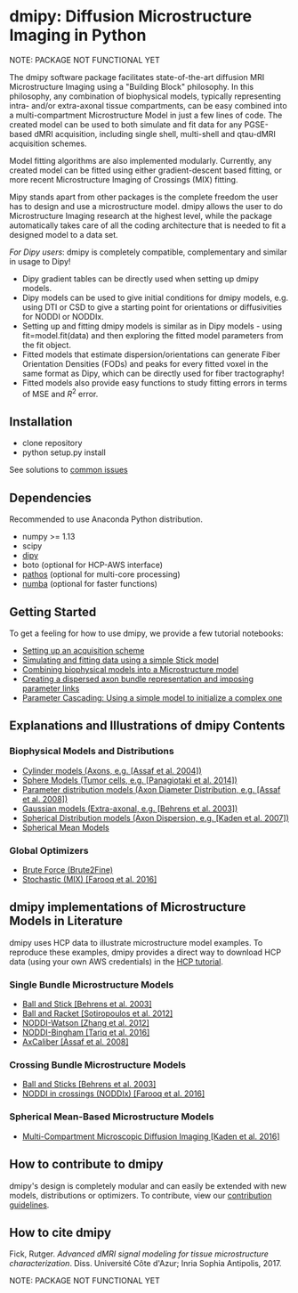 # dmipy: Diffusion Microstructure Imaging in Python
NOTE: PACKAGE NOT FUNCTIONAL YET

The dmipy software package facilitates state-of-the-art diffusion MRI Microstructure Imaging using a "Building Block" philosophy. In this philosophy, any combination of biophysical models, typically representing intra- and/or extra-axonal tissue compartments, can be easy combined into a multi-compartment Microstructure Model in just a few lines of code. The created model can be used to both simulate and fit data for any PGSE-based dMRI acquisition, including single shell, multi-shell and qtau-dMRI acquisition schemes.

Model fitting algorithms are also implemented modularly. Currently, any created model can be fitted using either gradient-descent based fitting, or more recent Microstructure Imaging of Crossings (MIX) fitting.

Mipy stands apart from other packages is the complete freedom the user has to design and use a microstructure model. dmipy allows the user to do Microstructure Imaging research at the highest level, while the package automatically takes care of all the coding architecture that is needed to fit a designed model to a data set.

*For Dipy users*: dmipy is completely compatible, complementary and similar in usage to Dipy!
- Dipy gradient tables can be directly used when setting up dmipy models.
- Dipy models can be used to give initial conditions for dmipy models, e.g. using DTI or CSD to give a starting point for orientations or diffusivities for NODDI or NODDIx.
- Setting up and fitting dmipy models is similar as in Dipy models - using fit=model.fit(data) and then exploring the fitted model parameters from the fit object.
- Fitted models that estimate dispersion/orientations can generate Fiber Orientation Densities (FODs) and peaks for every fitted voxel in the same format as Dipy, which can be directly used for fiber tractography!
- Fitted models also provide easy functions to study fitting errors in terms of MSE and $R^2$ error.

## Installation
- clone repository
- python setup.py install

See solutions to [common issues](https://github.com/AthenaEPI/mipy/blob/master/common_issues.md)
## Dependencies
Recommended to use Anaconda Python distribution.
- numpy >= 1.13
- scipy
- [dipy](http://nipy.org/dipy/)
- boto (optional for HCP-AWS interface)
- [pathos](https://pypi.python.org/pypi/pathos) (optional for multi-core processing)
- [numba](https://numba.pydata.org/) (optional for faster functions)

## Getting Started
To get a feeling for how to use dmipy, we provide a few tutorial notebooks:
- [Setting up an acquisition scheme](https://github.com/AthenaEPI/mipy/blob/master/examples/tutorial_setting_up_acquisition_scheme.ipynb)
- [Simulating and fitting data using a simple Stick model](https://github.com/AthenaEPI/mipy/blob/master/examples/tutorial_simulating_and_fitting_using_a_simple_model.ipynb)
- [Combining biophysical models into a Microstructure model](https://github.com/AthenaEPI/mipy/blob/master/examples/tutorial_combining_biophysical_models_into_microstructure_model.ipynb)
- [Creating a dispersed axon bundle representation and imposing parameter links](https://github.com/AthenaEPI/mipy/blob/master/examples/tutorial_imposing_parameter_links.ipynb)
- [Parameter Cascading: Using a simple model to initialize a complex one](https://github.com/AthenaEPI/mipy/blob/master/examples/tutorial_parameter_cascading_and_simulating_nd_datasets.ipynb)

## Explanations and Illustrations of dmipy Contents
### Biophysical Models and Distributions
- [Cylinder models (Axons, e.g. [Assaf et al. 2004])](https://github.com/AthenaEPI/mipy/blob/master/examples/example_cylinder_models.ipynb)
- [Sphere Models (Tumor cells, e.g. [Panagiotaki et al. 2014])](https://github.com/AthenaEPI/mipy/blob/master/examples/example_sphere_models.ipynb)
- [Parameter distribution models (Axon Diameter Distribution, e.g. [Assaf et al. 2008])](https://github.com/AthenaEPI/mipy/blob/master/examples/example_diameter_distributions.ipynb)
- [Gaussian models (Extra-axonal, e.g. [Behrens et al. 2003])](https://github.com/AthenaEPI/mipy/blob/master/examples/example_gaussian_models.ipynb)
- [Spherical Distribution models (Axon Dispersion, e.g. [Kaden et al. 2007])](https://github.com/AthenaEPI/mipy/blob/master/examples/example_watson_bingham.ipynb)
- [Spherical Mean Models](https://github.com/AthenaEPI/mipy/blob/master/examples/example_spherical_mean_models.ipynb)
### Global Optimizers
- [Brute Force (Brute2Fine)](https://github.com/AthenaEPI/dmipy/blob/master/examples/example_brute_force_optimization.ipynb)
- [Stochastic (MIX) [Farooq et al. 2016]](https://github.com/AthenaEPI/dmipy/blob/master/examples/example_stochastic_mix_optimization.ipynb)
## dmipy implementations of Microstructure Models in Literature
dmipy uses HCP data to illustrate microstructure model examples. To reproduce these examples, dmipy provides a direct way to download HCP data (using your own AWS credentials) in the [HCP tutorial](https://github.com/AthenaEPI/mipy/blob/master/examples/tutorial_human_connectome_project_aws.ipynb).
### Single Bundle Microstructure Models
- [Ball and Stick [Behrens et al. 2003]](https://github.com/AthenaEPI/mipy/blob/master/examples/example_ball_and_stick.ipynb)
- [Ball and Racket [Sotiropoulos et al. 2012]](https://github.com/AthenaEPI/mipy/blob/master/examples/example_ball_and_racket.ipynb)
- [NODDI-Watson [Zhang et al. 2012]](https://github.com/AthenaEPI/mipy/blob/master/examples/example_noddi_watson.ipynb)
- [NODDI-Bingham [Tariq et al. 2016]](https://github.com/AthenaEPI/mipy/blob/master/examples/example_noddi_bingham.ipynb)
- [AxCaliber [Assaf et al. 2008]](https://github.com/AthenaEPI/mipy/blob/master/examples/example_axcaliber.ipynb)

### Crossing Bundle Microstructure Models
- [Ball and Sticks [Behrens et al. 2003]](https://github.com/AthenaEPI/mipy/blob/master/examples/example_ball_and_sticks.ipynb)
- [NODDI in crossings (NODDIx) [Farooq et al. 2016]](https://github.com/AthenaEPI/mipy/blob/master/examples/example_mix_microstructure_imaging_in_crossings.ipynb)
### Spherical Mean-Based Microstructure Models
- [Multi-Compartment Microscopic Diffusion Imaging [Kaden et al. 2016]](https://github.com/AthenaEPI/mipy/blob/master/examples/example_multi_compartment_spherical_mean_technique.ipynb)

## How to contribute to dmipy
dmipy's design is completely modular and can easily be extended with new models, distributions or optimizers. To contribute, view our [contribution guidelines](https://github.com/AthenaEPI/dmipy/blob/master/contribution_guidelines.ipynb).
## How to cite dmipy
Fick, Rutger. *Advanced dMRI signal modeling for tissue microstructure characterization*. Diss. Université Côte d'Azur; Inria Sophia Antipolis, 2017.

NOTE: PACKAGE NOT FUNCTIONAL YET
